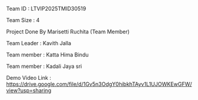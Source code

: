 Team ID : LTVIP2025TMID30519

Team Size : 4

Project Done By Marisetti Ruchita (Team Member)

Team Leader : Kavith Jalla

Team member : Katta Hima Bindu

Team member : Kadali Jaya sri

Demo Video Link : https://drive.google.com/file/d/1Gv5n3OdgY0hibkhTAyv1L1UJOWKEwGFW/view?usp=sharing
